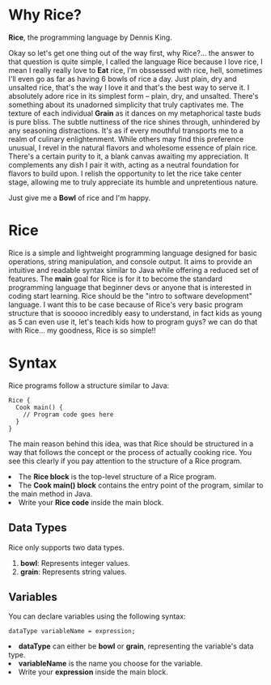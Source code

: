 # Why Rice?
**Rice**, the programming language by Dennis King.

Okay so let's get one thing out of the way first, why Rice?... the  answer to that question is quite simple, I called the language Rice because I love rice, I mean I really really love to **Eat** rice, I'm obssessed with rice, hell, sometimes I'll even go as far as having 6 bowls of rice a day. Just plain, dry and unsalted rice, that's the way I love it and that's the best way to serve it. I absolutely adore rice in its simplest form – plain, dry, and unsalted. There's something about its unadorned simplicity that truly captivates me. The texture of each individual **Grain** as it dances on my metaphorical taste buds is pure bliss. The subtle nuttiness of the rice shines through, unhindered by any seasoning distractions. It's as if every mouthful transports me to a realm of culinary enlightenment. While others may find this preference unusual, I revel in the natural flavors and wholesome essence of plain rice. There's a certain purity to it, a blank canvas awaiting my appreciation. It complements any dish I pair it with, acting as a neutral foundation for flavors to build upon. I relish the opportunity to let the rice take center stage, allowing me to truly appreciate its humble and unpretentious nature.

Just give me a **Bowl** of rice and I'm happy.

# Rice
Rice is a simple and lightweight programming language designed for basic operations, string manipulation, and console output. It aims to provide an intuitive and readable syntax similar to Java while offering a reduced set of features. The **main** goal for Rice is for it to become the standard programming language that beginner devs or anyone that is interested in coding start learning. Rice should be the "intro to software development" language. I want this to be case because of Rice's very basic program structure that is sooooo incredibly easy to understand, in fact kids as young as 5 can even use it, let's teach kids how to program guys? we can do that with Rice... my goodness, Rice is so simple!!

# Syntax
Rice programs follow a structure similar to Java:

````
Rice {
  Cook main() {
    // Program code goes here
  }
}
````
The main reason behind this idea, was that Rice should be structured in a way that follows the concept or the process of actually cooking rice. You see this clearly if you pay attention to the structure of a Rice program.

<li>The <b>Rice block</b> is the top-level structure of a Rice program.
<li>The <b>Cook main() block</b> contains the entry point of the program, similar to the main method in Java.
<li>Write your <b>Rice code</b> inside the main block.

## Data Types
Rice only supports two data types.

<ol>
<li><b>bowl</b>: Represents integer values.</li>
<li><b>grain</b>: Represents string values.</li>
</ol>

## Variables
You can declare variables using the following syntax:

````
dataType variableName = expression;
````
<li><b>dataType</b> can either be <b>bowl</b> or <b>grain</b>, representing the variable's data type.
<li><b>variableName</b> is the name you choose for the variable.
<li>Write your <b>expression</b> inside the main block.
